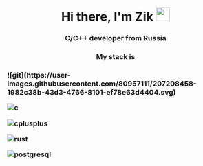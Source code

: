<h1 align="center">Hi there, I'm Zik</a> 
<img src="https://github.com/blackcater/blackcater/raw/main/images/Hi.gif" height="32"/></h1>
<h3 align="center">C/C++ developer from Russia</h3>
<h3 align="center">My stack is</h3>

<h3>![git](https://user-images.githubusercontent.com/80957111/207208458-1982c38b-43d3-4766-8101-ef78e63d4404.svg) 

![c](https://user-images.githubusercontent.com/80957111/207208471-f4da101c-d1af-43db-b4a2-ee5af2babd7e.svg) 

![cplusplus](https://user-images.githubusercontent.com/80957111/207208480-89fb8e7d-a583-4d78-8c1b-a6dec79f3345.svg) 

![rust](https://user-images.githubusercontent.com/80957111/207208489-df48c74b-3847-4fbb-b11d-b35d7fc94357.svg)

![postgresql](https://user-images.githubusercontent.com/80957111/207208498-d37f4d43-df51-442d-8103-fef72124f9a7.svg)</h3>

